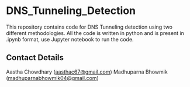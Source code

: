 # DNS_Tunneling_Detection

This repository contains code for DNS Tunneling detection using two different methodologies.
All the code is written in python and is present in .ipynb format, use Jupyter notebook to run the code.

## Contact Details

Aastha Chowdhary  (aasthac67@gmail.com)
Madhuparna Bhowmik (madhuparnabhowmik04@gmail.com)
